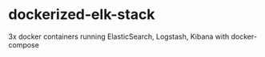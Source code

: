 # dockerized-elk-stack
3x docker containers running ElasticSearch, Logstash, Kibana with docker-compose

